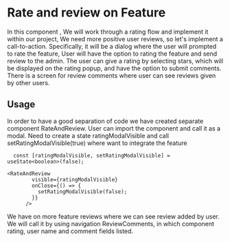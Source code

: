 # Rate and review on Feature   
In this component , We will work through a rating flow and implement it within our project,
We need more positive user reviews, so let's implement a call-to-action. Specifically, it will be a dialog where
the user will prompted to rate the feature, User will have the option to rating the feature and send review to the admin.
The user can give a rating by selecting stars, which will be displayed on the rating popup, and have the option to submit comments.
There is a screen for review comments where user can see reviews given by other users.
## Usage
In order to have a good separation of code we have created separate component RateAndReview.
User can import the component and call it as a modal. 
Need to create a state ratingModalVisible  and call setRatingModalVisible(true) where want to integrate  the feature 

```
  const [ratingModalVisible, setRatingModalVisible] = useState<boolean>(false);

<RateAndReview
        visible={ratingModalVisible}
        onClose={() => {
          setRatingModalVisible(false);
        }}
      />

```
We have on more feature reviews where we can see review added by user.
We will call it by using navigation ReviewComments, in which component rating, user name and comment fields listed.

 





